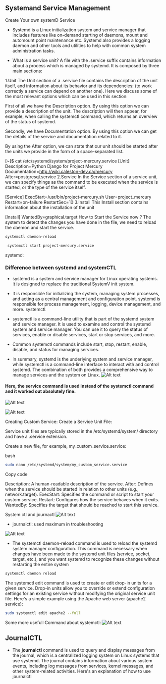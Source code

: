 ## Systemand Service Management
Create Your own systemD Service
- Systemd is a Linux initialization system and service manager that includes features like on-demand starting of daemons, mount and automount point maintenance etc.
Systemd also provides a logging daemon and other tools and utilities to help with common system administration tasks.

- What is a service unit?
A file with the .service suffix contains information about a process which is managed by systemd. It is composed by three main sections:

1.Unit
The Unit section of a .service file contains the description of the unit itself, and information about its behavior and its dependencies: (to work correctly a service can depend on another one). Here we discuss some of the most relevant options which can be used in this section

First of all we have the Description option. By using this option we can provide a description of the unit. The description will then appear, for example, when calling the systemctl command, which returns an overview of the status of systemd.

Secondly, we have Documentation option. By using this option we can get the details of the service and documentation related to it.

By using the After option, we can state that our unit should be started after the units we provide in the form of a space-separated list.

[~]$ cat /etc/systemd/system/project-mercury.service
[Unit]
Description=Python Django for Project Mercury
Documentation=http://wiki.caleston-dev.ca/mercury
After=postgresql.service
2.Service
In the Service section of a service unit, we can specify things as the command to be executed when the service is started, or the type of the service itself.

[Service]
ExecStart=/usr/bin/project-mercury.sh
User=project_mercury
Restart=on-failure
RestartSec=10
3.Install
This Install section contains information about the installation of the unit

[Install]
WantedBy=graphical.target
How to Start the Service now ?
The system to detect the changes you have done in the file, we need to reload the daemon and start the service.
```bash
systemctl daemon-reload
```
``` bash
 systemctl start project-mercury.service
```

systemd:
### Difference between systemd and systemCTL
- systemd is a system and service manager for Linux operating systems. It is designed to replace the traditional SystemV init system.
- It is responsible for initializing the system, managing system processes, and acting as a central management and configuration point.
systemd is responsible for process management, logging, device management, and more.
systemctl:

- systemctl is a command-line utility that is part of the systemd system and service manager.
It is used to examine and control the systemd system and service manager. You can use it to query the status of services, enable or disable services, start or stop services, and more.
- Common systemctl commands include start, stop, restart, enable, disable, and status for managing services.
- In summary, systemd is the underlying system and service manager, while systemctl is a command-line interface to interact with and control systemd. The combination of both provides a comprehensive way to manage services and the system on Linux.
![Alt text](<Screenshot from 2024-02-25 15-34-57.png>)
#### Here, the service command is used instead of the systemctl command and it worked out absolutely fine.
![Alt text](<Screenshot from 2024-02-25 15-22-28.png>)

![Alt text](<Screenshot from 2024-02-25 15-23-45.png>)

Creating Custom Service:
Create a Service Unit File:

Service unit files are typically stored in the /etc/systemd/system/ directory and have a .service extension. 

Create a new file, for example, my_custom_service.service:

bash
``` bash
sudo nano /etc/systemd/system/my_custom_service.service
```

Copy code



Description: A human-readable description of the service.
After: Defines when the service should be started in relation to other units (e.g., network.target).
ExecStart: Specifies the command or script to start your custom service.
Restart: Configures how the service behaves when it exits.
WantedBy: Specifies the target that should be reached to start this service.

System ctl and journactl
![Alt text](<Screenshot from 2024-02-25 15-50-29.png>)
 * journalctl: used maximum in troubleshooting

 ![Alt text](<Screenshot from 2024-02-25 15-54-12.png>)

- The systemctl daemon-reload command is used to reload the systemd system manager configuration. This command is necessary when changes have been made to the systemd unit files (service, socket, target, etc.), and you want systemd to recognize these changes without restarting the entire system
 ``` bash
 systemctl daemon reload
 ```


The systemctl edit command is used to create or edit drop-in units for a given service. Drop-in units allow you to override or extend configuration settings for an existing service without modifying the original service unit file. Here's a simple example using the Apache web server (apache2 service):

``` bash
sudo systemctl edit apache2 --full
``` 
Some more usefull Command about systemctl:
![Alt text](<Screenshot from 2024-02-25 16-06-44.png>)

## JournalCTL


- The **journalctl** command is used to query and display messages from the journal, which is a centralized logging system on Linux systems that use systemd. The journal contains information about various system events, including log messages from services, kernel messages, and other system-related activities. Here's an explanation of how to use journalctl